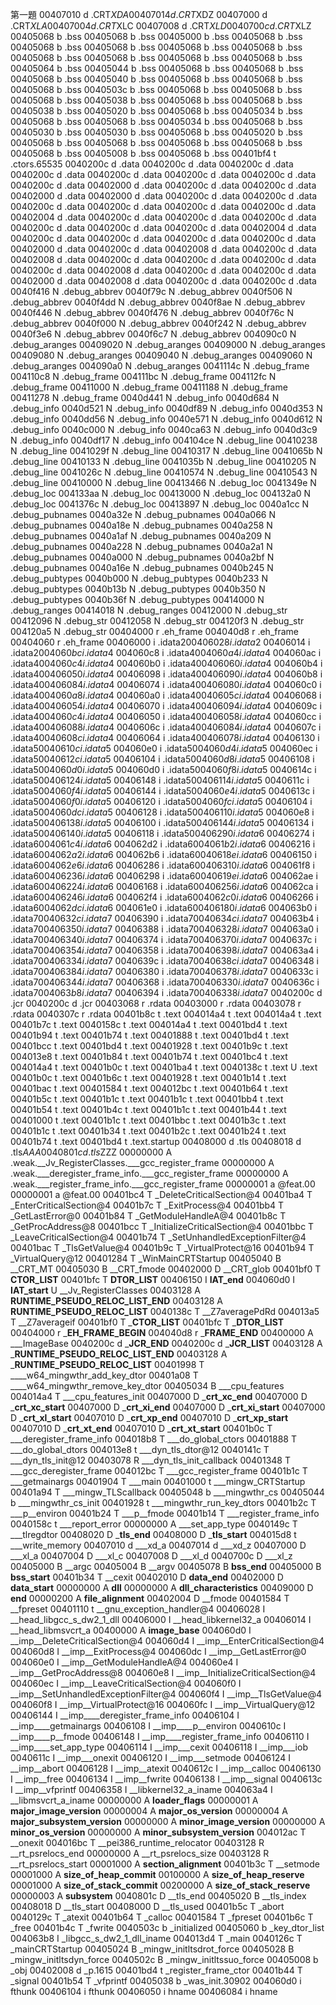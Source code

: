 第一題
00407010 d .CRT$XDA
00407014 d .CRT$XDZ
00407000 d .CRT$XLA
00407004 d .CRT$XLC
00407008 d .CRT$XLD
0040700c d .CRT$XLZ
00405068 b .bss
00405068 b .bss
00405000 b .bss
00405068 b .bss
00405068 b .bss
00405068 b .bss
00405068 b .bss
00405068 b .bss
00405068 b .bss
00405068 b .bss
00405068 b .bss
00405068 b .bss
00405064 b .bss
00405044 b .bss
00405068 b .bss
00405068 b .bss
00405068 b .bss
00405040 b .bss
00405068 b .bss
00405068 b .bss
00405068 b .bss
0040503c b .bss
00405068 b .bss
00405068 b .bss
00405068 b .bss
00405038 b .bss
00405068 b .bss
00405068 b .bss
00405038 b .bss
00405020 b .bss
00405068 b .bss
00405034 b .bss
00405068 b .bss
00405068 b .bss
00405034 b .bss
00405068 b .bss
00405030 b .bss
00405030 b .bss
00405068 b .bss
00405020 b .bss
00405068 b .bss
00405068 b .bss
00405068 b .bss
00405068 b .bss
00405068 b .bss
00405008 b .bss
00405068 b .bss
00401bf4 t .ctors.65535
0040200c d .data
0040200c d .data
0040200c d .data
0040200c d .data
0040200c d .data
0040200c d .data
0040200c d .data
0040200c d .data
00402000 d .data
0040200c d .data
0040200c d .data
00402000 d .data
00402000 d .data
0040200c d .data
0040200c d .data
0040200c d .data
0040200c d .data
0040200c d .data
0040200c d .data
00402004 d .data
0040200c d .data
0040200c d .data
0040200c d .data
0040200c d .data
0040200c d .data
0040200c d .data
00402004 d .data
0040200c d .data
0040200c d .data
0040200c d .data
0040200c d .data
00402000 d .data
0040200c d .data
00402008 d .data
0040200c d .data
00402008 d .data
0040200c d .data
0040200c d .data
0040200c d .data
0040200c d .data
00402008 d .data
0040200c d .data
0040200c d .data
00402000 d .data
00402008 d .data
0040200c d .data
0040200c d .data
0040f416 N .debug_abbrev
0040f79c N .debug_abbrev
0040f506 N .debug_abbrev
0040f4dd N .debug_abbrev
0040f8ae N .debug_abbrev
0040f446 N .debug_abbrev
0040f476 N .debug_abbrev
0040f76c N .debug_abbrev
0040f000 N .debug_abbrev
0040f242 N .debug_abbrev
0040f3e6 N .debug_abbrev
0040f6c7 N .debug_abbrev
004090c0 N .debug_aranges
00409020 N .debug_aranges
00409000 N .debug_aranges
00409080 N .debug_aranges
00409040 N .debug_aranges
00409060 N .debug_aranges
004090a0 N .debug_aranges
0041114c N .debug_frame
004110c8 N .debug_frame
004111bc N .debug_frame
004112fc N .debug_frame
00411000 N .debug_frame
00411188 N .debug_frame
00411278 N .debug_frame
0040d441 N .debug_info
0040d684 N .debug_info
0040d521 N .debug_info
0040df89 N .debug_info
0040d353 N .debug_info
0040dd56 N .debug_info
0040e571 N .debug_info
0040d612 N .debug_info
0040c000 N .debug_info
0040ca63 N .debug_info
0040d3c9 N .debug_info
0040df17 N .debug_info
004104ce N .debug_line
00410238 N .debug_line
0041029f N .debug_line
00410317 N .debug_line
0041065b N .debug_line
00410133 N .debug_line
0041035b N .debug_line
00410205 N .debug_line
0041026c N .debug_line
00410574 N .debug_line
00410543 N .debug_line
00410000 N .debug_line
00413466 N .debug_loc
0041349e N .debug_loc
004133aa N .debug_loc
00413000 N .debug_loc
004132a0 N .debug_loc
0041376c N .debug_loc
00413897 N .debug_loc
0040a1cc N .debug_pubnames
0040a32e N .debug_pubnames
0040a066 N .debug_pubnames
0040a18e N .debug_pubnames
0040a258 N .debug_pubnames
0040a1af N .debug_pubnames
0040a209 N .debug_pubnames
0040a228 N .debug_pubnames
0040a2a1 N .debug_pubnames
0040a000 N .debug_pubnames
0040a2bf N .debug_pubnames
0040a16e N .debug_pubnames
0040b245 N .debug_pubtypes
0040b000 N .debug_pubtypes
0040b233 N .debug_pubtypes
0040b13b N .debug_pubtypes
0040b350 N .debug_pubtypes
0040b36f N .debug_pubtypes
00414000 N .debug_ranges
00414018 N .debug_ranges
00412000 N .debug_str
00412096 N .debug_str
00412058 N .debug_str
004120f3 N .debug_str
004120a5 N .debug_str
00404000 r .eh_frame
004040d8 r .eh_frame
00404060 r .eh_frame
00406000 i .idata$2
00406028 i .idata$2
00406014 i .idata$2
004060bc i .idata$4
004060c8 i .idata$4
004060a4 i .idata$4
004060ac i .idata$4
004060c4 i .idata$4
004060b0 i .idata$4
00406060 i .idata$4
004060b4 i .idata$4
00406050 i .idata$4
00406098 i .idata$4
00406090 i .idata$4
004060b8 i .idata$4
00406084 i .idata$4
00406074 i .idata$4
00406080 i .idata$4
004060c0 i .idata$4
004060a8 i .idata$4
004060a0 i .idata$4
0040605c i .idata$4
00406068 i .idata$4
00406054 i .idata$4
00406070 i .idata$4
00406094 i .idata$4
0040609c i .idata$4
004060c4 i .idata$4
00406050 i .idata$4
00406058 i .idata$4
004060cc i .idata$4
00406088 i .idata$4
0040606c i .idata$4
00406084 i .idata$4
0040607c i .idata$4
0040608c i .idata$4
00406064 i .idata$4
00406078 i .idata$4
00406130 i .idata$5
0040610c i .idata$5
004060e0 i .idata$5
004060d4 i .idata$5
004060ec i .idata$5
0040612c i .idata$5
00406104 i .idata$5
004060d8 i .idata$5
00406108 i .idata$5
004060d0 i .idata$5
004060d0 i .idata$5
004060f8 i .idata$5
0040614c i .idata$5
00406124 i .idata$5
00406148 i .idata$5
00406114 i .idata$5
0040611c i .idata$5
004060f4 i .idata$5
00406144 i .idata$5
004060e4 i .idata$5
0040613c i .idata$5
004060f0 i .idata$5
00406120 i .idata$5
004060fc i .idata$5
00406104 i .idata$5
004060dc i .idata$5
00406128 i .idata$5
00406110 i .idata$5
004060e8 i .idata$5
00406138 i .idata$5
00406100 i .idata$5
00406144 i .idata$5
00406134 i .idata$5
00406140 i .idata$5
00406118 i .idata$5
00406290 i .idata$6
00406274 i .idata$6
004061c4 i .idata$6
004062d2 i .idata$6
004061b2 i .idata$6
00406216 i .idata$6
004062a2 i .idata$6
004062b6 i .idata$6
0040618e i .idata$6
00406150 i .idata$6
004062e6 i .idata$6
00406286 i .idata$6
00406310 i .idata$6
004061f8 i .idata$6
00406236 i .idata$6
00406298 i .idata$6
0040619e i .idata$6
004062ae i .idata$6
00406224 i .idata$6
00406168 i .idata$6
00406256 i .idata$6
004062ca i .idata$6
00406246 i .idata$6
004062f4 i .idata$6
004062c0 i .idata$6
00406266 i .idata$6
004062dc i .idata$6
004061e0 i .idata$6
00406180 i .idata$6
004063b0 i .idata$7
0040632c i .idata$7
00406390 i .idata$7
0040634c i .idata$7
004063b4 i .idata$7
00406350 i .idata$7
00406388 i .idata$7
00406328 i .idata$7
004063a0 i .idata$7
00406340 i .idata$7
00406374 i .idata$7
00406370 i .idata$7
0040637c i .idata$7
00406354 i .idata$7
00406358 i .idata$7
00406398 i .idata$7
004063a4 i .idata$7
00406334 i .idata$7
0040639c i .idata$7
0040638c i .idata$7
00406348 i .idata$7
00406384 i .idata$7
00406380 i .idata$7
00406378 i .idata$7
0040633c i .idata$7
00406344 i .idata$7
00406368 i .idata$7
00406330 i .idata$7
0040636c i .idata$7
004063b8 i .idata$7
00406394 i .idata$7
00406338 i .idata$7
0040200c d .jcr
0040200c d .jcr
00403068 r .rdata
00403000 r .rdata
00403078 r .rdata
0040307c r .rdata
00401b8c t .text
004014a4 t .text
004014a4 t .text
00401b7c t .text
0040158c t .text
004014a4 t .text
00401bd4 t .text
00401b94 t .text
00401b74 t .text
00401888 t .text
00401bd4 t .text
00401bcc t .text
00401bd4 t .text
00401928 t .text
00401b9c t .text
004013e8 t .text
00401b84 t .text
00401b74 t .text
00401bc4 t .text
004014a4 t .text
00401b0c t .text
00401ba4 t .text
0040138c t .text
         U .text
00401b0c t .text
00401b6c t .text
00401928 t .text
00401b14 t .text
00401bac t .text
00401584 t .text
004012bc t .text
00401b64 t .text
00401b5c t .text
00401b1c t .text
00401b1c t .text
00401bb4 t .text
00401b54 t .text
00401b4c t .text
00401b1c t .text
00401b44 t .text
00401000 t .text
00401b1c t .text
00401bbc t .text
00401b3c t .text
00401b1c t .text
00401b34 t .text
00401b2c t .text
00401b24 t .text
00401b74 t .text
00401bd4 t .text.startup
00408000 d .tls
00408018 d .tls$AAA
0040801c d .tls$ZZZ
00000000 A .weak.__Jv_RegisterClasses.___gcc_register_frame
00000000 A .weak.___deregister_frame_info.___gcc_register_frame
00000000 A .weak.___register_frame_info.___gcc_register_frame
00000001 a @feat.00
00000001 a @feat.00
00401bc4 T _DeleteCriticalSection@4
00401ba4 T _EnterCriticalSection@4
00401b7c T _ExitProcess@4
00401bb4 T _GetLastError@0
00401b84 T _GetModuleHandleA@4
00401b8c T _GetProcAddress@8
00401bcc T _InitializeCriticalSection@4
00401bbc T _LeaveCriticalSection@4
00401b74 T _SetUnhandledExceptionFilter@4
00401bac T _TlsGetValue@4
00401b9c T _VirtualProtect@16
00401b94 T _VirtualQuery@12
00401284 T _WinMainCRTStartup
00405040 B __CRT_MT
00405030 B __CRT_fmode
00402000 D __CRT_glob
00401bf0 T __CTOR_LIST__
00401bfc T __DTOR_LIST__
00406150 I __IAT_end__
004060d0 I __IAT_start__
         U __Jv_RegisterClasses
00403128 A __RUNTIME_PSEUDO_RELOC_LIST_END__
00403128 A __RUNTIME_PSEUDO_RELOC_LIST__
0040138c T __Z7averagePdRd
004013a5 T __Z7averageif
00401bf0 T ___CTOR_LIST__
00401bfc T ___DTOR_LIST__
00404000 r ___EH_FRAME_BEGIN__
004040d8 r ___FRAME_END__
00400000 A ___ImageBase
0040200c d ___JCR_END__
0040200c d ___JCR_LIST__
00403128 A ___RUNTIME_PSEUDO_RELOC_LIST_END__
00403128 A ___RUNTIME_PSEUDO_RELOC_LIST__
00401998 T ____w64_mingwthr_add_key_dtor
00401a08 T ____w64_mingwthr_remove_key_dtor
00405034 B ___cpu_features
004014a4 T ___cpu_features_init
00407000 D ___crt_xc_end__
00407000 D ___crt_xc_start__
00407000 D ___crt_xi_end__
00407000 D ___crt_xi_start__
00407000 D ___crt_xl_start__
00407010 D ___crt_xp_end__
00407010 D ___crt_xp_start__
00407010 D ___crt_xt_end__
00407010 D ___crt_xt_start__
00401b0c T ___deregister_frame_info
004018b8 T ___do_global_ctors
00401888 T ___do_global_dtors
004013e8 t ___dyn_tls_dtor@12
0040141c T ___dyn_tls_init@12
00403078 R ___dyn_tls_init_callback
00401348 T ___gcc_deregister_frame
004012bc T ___gcc_register_frame
00401b1c T ___getmainargs
00401904 T ___main
00401000 t ___mingw_CRTStartup
00401a94 T ___mingw_TLScallback
00405048 b ___mingwthr_cs
00405044 b ___mingwthr_cs_init
00401928 t ___mingwthr_run_key_dtors
00401b2c T ___p__environ
00401b24 T ___p__fmode
00401b14 T ___register_frame_info
0040158c t ___report_error
00000000 A ___set_app_type
0040149c T ___tlregdtor
00408020 D ___tls_end__
00408000 D ___tls_start__
004015d8 t ___write_memory
00407010 d ___xd_a
00407014 d ___xd_z
00407000 D ___xl_a
00407004 D ___xl_c
00407008 D ___xl_d
0040700c D ___xl_z
00405000 B __argc
00405004 B __argv
00405078 B __bss_end__
00405000 B __bss_start__
00401b34 T __cexit
00402010 D __data_end__
00402000 D __data_start__
00000000 A __dll__
00000000 A __dll_characteristics__
00409000 D __end__
00000200 A __file_alignment__
00402004 D __fmode
00401584 T __fpreset
00401110 t __gnu_exception_handler@4
00406028 I __head_libgcc_s_dw2_1_dll
00406000 I __head_libkernel32_a
00406014 I __head_libmsvcrt_a
00400000 A __image_base__
004060d0 I __imp__DeleteCriticalSection@4
004060d4 I __imp__EnterCriticalSection@4
004060d8 I __imp__ExitProcess@4
004060dc I __imp__GetLastError@0
004060e0 I __imp__GetModuleHandleA@4
004060e4 I __imp__GetProcAddress@8
004060e8 I __imp__InitializeCriticalSection@4
004060ec I __imp__LeaveCriticalSection@4
004060f0 I __imp__SetUnhandledExceptionFilter@4
004060f4 I __imp__TlsGetValue@4
004060f8 I __imp__VirtualProtect@16
004060fc I __imp__VirtualQuery@12
00406144 I __imp____deregister_frame_info
00406104 I __imp____getmainargs
00406108 I __imp____p__environ
0040610c I __imp____p__fmode
00406148 I __imp____register_frame_info
00406110 I __imp____set_app_type
00406114 I __imp___cexit
00406118 I __imp___iob
0040611c I __imp___onexit
00406120 I __imp___setmode
00406124 I __imp__abort
00406128 I __imp__atexit
0040612c I __imp__calloc
00406130 I __imp__free
00406134 I __imp__fwrite
00406138 I __imp__signal
0040613c I __imp__vfprintf
00406358 I __libkernel32_a_iname
004063a4 I __libmsvcrt_a_iname
00000000 A __loader_flags__
00000001 A __major_image_version__
00000004 A __major_os_version__
00000004 A __major_subsystem_version__
00000000 A __minor_image_version__
00000000 A __minor_os_version__
00000000 A __minor_subsystem_version__
004012ac T __onexit
004016bc T __pei386_runtime_relocator
00403128 R __rt_psrelocs_end
00000000 A __rt_psrelocs_size
00403128 R __rt_psrelocs_start
00001000 A __section_alignment__
00401b3c T __setmode
00001000 A __size_of_heap_commit__
00100000 A __size_of_heap_reserve__
00001000 A __size_of_stack_commit__
00200000 A __size_of_stack_reserve__
00000003 A __subsystem__
0040801c D __tls_end
00405020 B __tls_index
00408018 D __tls_start
00408000 D __tls_used
00401b5c T _abort
0040129c T _atexit
00401b64 T _calloc
00401584 T _fpreset
00401b6c T _free
00401b4c T _fwrite
0040503c b _initialized
00405060 b _key_dtor_list
004063b8 I _libgcc_s_dw2_1_dll_iname
004013d4 T _main
0040126c T _mainCRTStartup
00405024 B _mingw_initltsdrot_force
00405028 B _mingw_initltsdyn_force
0040502c B _mingw_initltssuo_force
00405008 b _obj
00402008 d _p.1615
00401bd4 t _register_frame_ctor
00401b44 T _signal
00401b54 T _vfprintf
00405038 b _was_init.30902
004060d0 i fthunk
00406104 i fthunk
00406050 i hname
00406084 i hname
